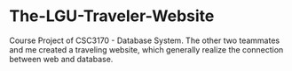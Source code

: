# The-LGU-Traveler-Website
Course Project of CSC3170 - Database System. The other two teammates and me created a traveling website, which generally realize the connection between web and database.
